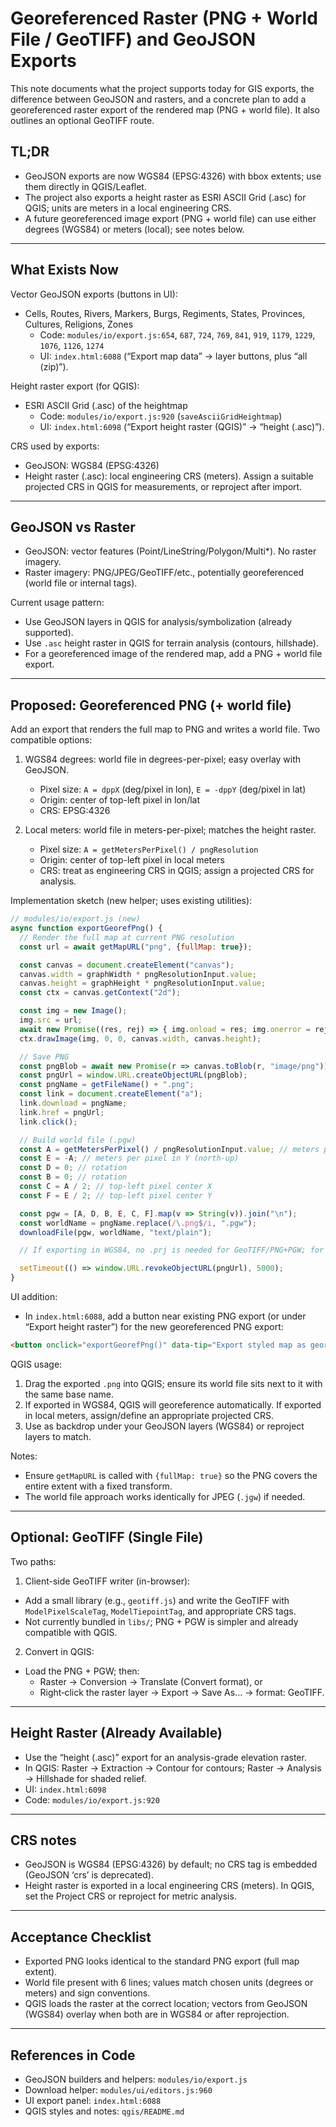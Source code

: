 # Georeferenced Raster (PNG + World File / GeoTIFF) and GeoJSON Exports

This note documents what the project supports today for GIS exports, the difference between GeoJSON and rasters, and a concrete plan to add a georeferenced raster export of the rendered map (PNG + world file). It also outlines an optional GeoTIFF route.

## TL;DR

- GeoJSON exports are now WGS84 (EPSG:4326) with bbox extents; use them directly in QGIS/Leaflet.
- The project also exports a height raster as ESRI ASCII Grid (.asc) for QGIS; units are meters in a local engineering CRS.
- A future georeferenced image export (PNG + world file) can use either degrees (WGS84) or meters (local); see notes below.

---

## What Exists Now

Vector GeoJSON exports (buttons in UI):

- Cells, Routes, Rivers, Markers, Burgs, Regiments, States, Provinces, Cultures, Religions, Zones
  - Code: `modules/io/export.js:654`, `687`, `724`, `769`, `841`, `919`, `1179`, `1229`, `1076`, `1126`, `1274`
  - UI: `index.html:6088` (“Export map data” → layer buttons, plus “all (zip)”).

Height raster export (for QGIS):

- ESRI ASCII Grid (.asc) of the heightmap
  - Code: `modules/io/export.js:920` (`saveAsciiGridHeightmap`)
  - UI: `index.html:6098` (“Export height raster (QGIS)” → “height (.asc)”).

CRS used by exports:

- GeoJSON: WGS84 (EPSG:4326)
- Height raster (.asc): local engineering CRS (meters). Assign a suitable projected CRS in QGIS for measurements, or reproject after import.

---

## GeoJSON vs Raster

- GeoJSON: vector features (Point/LineString/Polygon/Multi*). No raster imagery.
- Raster imagery: PNG/JPEG/GeoTIFF/etc., potentially georeferenced (world file or internal tags).

Current usage pattern:

- Use GeoJSON layers in QGIS for analysis/symbolization (already supported).
- Use `.asc` height raster in QGIS for terrain analysis (contours, hillshade).
- For a georeferenced image of the rendered map, add a PNG + world file export.

---

## Proposed: Georeferenced PNG (+ world file)

Add an export that renders the full map to PNG and writes a world file. Two compatible options:

1) WGS84 degrees: world file in degrees-per-pixel; easy overlay with GeoJSON.
   - Pixel size: `A = dppX` (deg/pixel in lon), `E = -dppY` (deg/pixel in lat)
   - Origin: center of top-left pixel in lon/lat
   - CRS: EPSG:4326

2) Local meters: world file in meters-per-pixel; matches the height raster.
   - Pixel size: `A = getMetersPerPixel() / pngResolution`
   - Origin: center of top-left pixel in local meters
   - CRS: treat as engineering CRS in QGIS; assign a projected CRS for analysis.

Implementation sketch (new helper; uses existing utilities):

```js
// modules/io/export.js (new)
async function exportGeorefPng() {
  // Render the full map at current PNG resolution
  const url = await getMapURL("png", {fullMap: true});

  const canvas = document.createElement("canvas");
  canvas.width = graphWidth * pngResolutionInput.value;
  canvas.height = graphHeight * pngResolutionInput.value;
  const ctx = canvas.getContext("2d");

  const img = new Image();
  img.src = url;
  await new Promise((res, rej) => { img.onload = res; img.onerror = rej; });
  ctx.drawImage(img, 0, 0, canvas.width, canvas.height);

  // Save PNG
  const pngBlob = await new Promise(r => canvas.toBlob(r, "image/png"));
  const pngUrl = window.URL.createObjectURL(pngBlob);
  const pngName = getFileName() + ".png";
  const link = document.createElement("a");
  link.download = pngName;
  link.href = pngUrl;
  link.click();

  // Build world file (.pgw)
  const A = getMetersPerPixel() / pngResolutionInput.value; // meters per pixel in X
  const E = -A; // meters per pixel in Y (north-up)
  const D = 0; // rotation
  const B = 0; // rotation
  const C = A / 2; // top-left pixel center X
  const F = E / 2; // top-left pixel center Y

  const pgw = [A, D, B, E, C, F].map(v => String(v)).join("\n");
  const worldName = pngName.replace(/\.png$/i, ".pgw");
  downloadFile(pgw, worldName, "text/plain");

  // If exporting in WGS84, no .prj is needed for GeoTIFF/PNG+PGW; for local meters, you may create a .prj matching your project CRS.

  setTimeout(() => window.URL.revokeObjectURL(pngUrl), 5000);
}
```

UI addition:

- In `index.html:6088`, add a button near existing PNG export (or under “Export height raster”) for the new georeferenced PNG export:

```html
<button onclick="exportGeorefPng()" data-tip="Export styled map as georeferenced PNG (+.pgw/.prj)">georef PNG</button>
```

QGIS usage:

1. Drag the exported `.png` into QGIS; ensure its world file sits next to it with the same base name.
2. If exported in WGS84, QGIS will georeference automatically. If exported in local meters, assign/define an appropriate projected CRS.
3. Use as backdrop under your GeoJSON layers (WGS84) or reproject layers to match.

Notes:

- Ensure `getMapURL` is called with `{fullMap: true}` so the PNG covers the entire extent with a fixed transform.
- The world file approach works identically for JPEG (`.jgw`) if needed.

---

## Optional: GeoTIFF (Single File)

Two paths:

1) Client-side GeoTIFF writer (in-browser):

- Add a small library (e.g., `geotiff.js`) and write the GeoTIFF with `ModelPixelScaleTag`, `ModelTiepointTag`, and appropriate CRS tags.
- Not currently bundled in `libs/`; PNG + PGW is simpler and already compatible with QGIS.

2) Convert in QGIS:

- Load the PNG + PGW; then:
  - Raster → Conversion → Translate (Convert format), or
  - Right‑click the raster layer → Export → Save As… → format: GeoTIFF.

---

## Height Raster (Already Available)

- Use the “height (.asc)” export for an analysis-grade elevation raster.
- In QGIS: Raster → Extraction → Contour for contours; Raster → Analysis → Hillshade for shaded relief.
- UI: `index.html:6098`
- Code: `modules/io/export.js:920`

---

## CRS notes

- GeoJSON is WGS84 (EPSG:4326) by default; no CRS tag is embedded (GeoJSON ‘crs’ is deprecated).
- Height raster is exported in a local engineering CRS (meters). In QGIS, set the Project CRS or reproject for metric analysis.

---

## Acceptance Checklist

- Exported PNG looks identical to the standard PNG export (full map extent).
- World file present with 6 lines; values match chosen units (degrees or meters) and sign conventions.
- QGIS loads the raster at the correct location; vectors from GeoJSON (WGS84) overlay when both are in WGS84 or after reprojection.

---

## References in Code

- GeoJSON builders and helpers: `modules/io/export.js`
- Download helper: `modules/ui/editors.js:960`
- UI export panel: `index.html:6088`
- QGIS styles and notes: `qgis/README.md`
